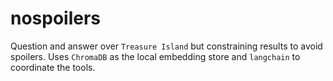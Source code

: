 # nospoilers

Question and answer over `Treasure Island` but constraining results to avoid spoilers.
Uses `ChromaDB` as the local embedding store and `langchain` to coordinate the tools.

